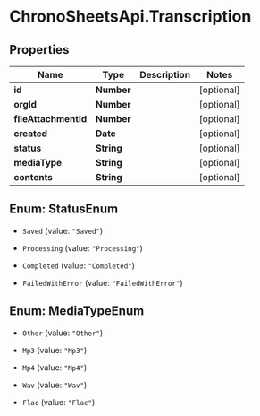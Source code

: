 # ChronoSheetsApi.Transcription

## Properties

Name | Type | Description | Notes
------------ | ------------- | ------------- | -------------
**id** | **Number** |  | [optional] 
**orgId** | **Number** |  | [optional] 
**fileAttachmentId** | **Number** |  | [optional] 
**created** | **Date** |  | [optional] 
**status** | **String** |  | [optional] 
**mediaType** | **String** |  | [optional] 
**contents** | **String** |  | [optional] 



## Enum: StatusEnum


* `Saved` (value: `"Saved"`)

* `Processing` (value: `"Processing"`)

* `Completed` (value: `"Completed"`)

* `FailedWithError` (value: `"FailedWithError"`)





## Enum: MediaTypeEnum


* `Other` (value: `"Other"`)

* `Mp3` (value: `"Mp3"`)

* `Mp4` (value: `"Mp4"`)

* `Wav` (value: `"Wav"`)

* `Flac` (value: `"Flac"`)




